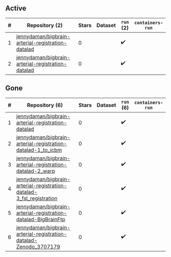 ## Active
| # | Repository (2) | Stars | Dataset | `run` (2) | `containers-run` |
| --- | --- | --- | --- | --- | --- |
| 1 | [jennydaman/bigbrain-arterial-registration-datalad](https://github.com/jennydaman/bigbrain-arterial-registration-datalad) | 0 |  | :heavy_check_mark: |  |
| 2 | [jennydaman/bigbrain-arterial-registration-datalad](https://github.com/jennydaman/bigbrain-arterial-registration-datalad) | 0 |  | :heavy_check_mark: |  |

## Gone
| # | Repository (6) | Stars | Dataset | `run` (6) | `containers-run` |
| --- | --- | --- | --- | --- | --- |
| 1 | [jennydaman/bigbrain-arterial-registration-datalad](https://github.com/jennydaman/bigbrain-arterial-registration-datalad) | 0 |  | :heavy_check_mark: |  |
| 2 | [jennydaman/bigbrain-arterial-registration-datalad-1_to_icbm](https://github.com/jennydaman/bigbrain-arterial-registration-datalad-1_to_icbm) | 0 |  | :heavy_check_mark: |  |
| 3 | [jennydaman/bigbrain-arterial-registration-datalad-2_warp](https://github.com/jennydaman/bigbrain-arterial-registration-datalad-2_warp) | 0 |  | :heavy_check_mark: |  |
| 4 | [jennydaman/bigbrain-arterial-registration-datalad-3_fsl_registration](https://github.com/jennydaman/bigbrain-arterial-registration-datalad-3_fsl_registration) | 0 |  | :heavy_check_mark: |  |
| 5 | [jennydaman/bigbrain-arterial-registration-datalad-BigBrainFtp](https://github.com/jennydaman/bigbrain-arterial-registration-datalad-BigBrainFtp) | 0 |  | :heavy_check_mark: |  |
| 6 | [jennydaman/bigbrain-arterial-registration-datalad-Zenodo_3707179](https://github.com/jennydaman/bigbrain-arterial-registration-datalad-Zenodo_3707179) | 0 |  | :heavy_check_mark: |  |
